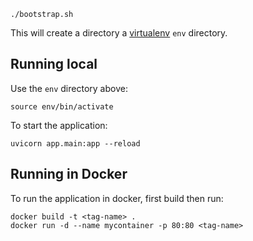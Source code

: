 ```
./bootstrap.sh
```

This will create a directory a [virtualenv](https://virtualenv.pypa.io/en/latest/) `env` directory.

## Running local

Use the `env` directory above:

```
source env/bin/activate
```

To start the application:

```
uvicorn app.main:app --reload
```

## Running in Docker

To run the application in docker, first build then run:

```
docker build -t <tag-name> .
docker run -d --name mycontainer -p 80:80 <tag-name>
```